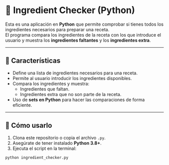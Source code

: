 # 🥞 Ingredient Checker (Python)

Esta es una aplicación en **Python** que permite comprobar si tienes todos los ingredientes necesarios para preparar una receta.  
El programa compara los ingredientes de la receta con los que introduce el usuario y muestra los **ingredientes faltantes** y los **ingredientes extra**.

---

## 📌 Características
- Define una lista de ingredientes necesarios para una receta.
- Permite al usuario introducir los ingredientes disponibles.
- Compara los ingredientes y muestra:
  - Ingredientes que faltan.
  - Ingredientes extra que no son parte de la receta.
- Uso de **sets en Python** para hacer las comparaciones de forma eficiente.

---

## 🚀 Cómo usarlo
1. Clona este repositorio o copia el archivo `.py`.
2. Asegúrate de tener instalado **Python 3.8+**.
3. Ejecuta el script en la terminal:

```bash
python ingredient_checker.py
